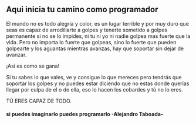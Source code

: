## Aqui inicia tu camino como programador

El mundo no es todo alegría y color, es un lugar terrible y por muy duro que seas es capaz de arrodillarte a golpes y tenerte sometido a golpes permanente si no se lo impides, ni tu ni yo ni nadie golpea mas fuerte que la vida. Pero no importa lo fuerte que golpeas, sino lo fuerte que pueden golpearte y los aguantas mientras avanzas, hay que soportar sin dejar de avanzar.

¡Así es como se gana!

Si tu sabes lo que vales, ve y consigue lo que mereces pero tendrás que soportar los golpes y no puedes estar diciendo que no estas donde querías llegar por culpa de el o de ella, eso lo hacen los cobardes y tú no lo eres.

TÚ ERES CAPAZ DE TODO.


#### si puedes imaginarlo puedes programarlo -Alejandro Taboada-
